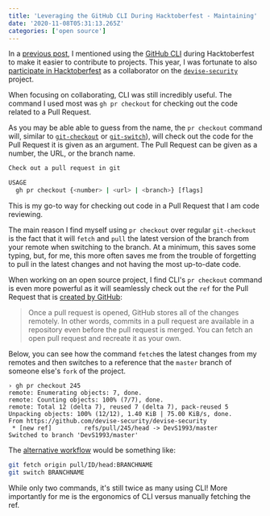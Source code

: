 ```yaml
---
title: 'Leveraging the GitHub CLI During Hacktoberfest - Maintaining'
date: '2020-11-08T05:31:13.265Z'
categories: ['open source']
---
```


In a [previous post](/2020/11/gh-cli-during-hacktoberfest), I mentioned using the [GitHub CLI](https://github.com/cli/cli) during Hacktoberfest to make it easier to contribute to projects. This year, I was fortunate to also [participate in Hacktoberfest](https://github.com/devise-security/devise-security/issues/232) as a collaborator on the [`devise-security`](https://github.com/devise-security/devise-security) project.

When focusing on collaborating, CLI was still incredibly useful. The command I used most was `gh pr checkout` for checking out the code related to a Pull Request.

As you may be able able to guess from the name, the `pr checkout` command will, similar to [`git-checkout`](https://git-scm.com/docs/git-checkout) or [`git-switch`](https://git-scm.com/docs/git-switch)), will check out the code for the Pull Request it is given as an argument. The Pull Request can be given as a number, the URL, or the branch name.

```bash
Check out a pull request in git

USAGE
  gh pr checkout {<number> | <url> | <branch>} [flags]
```

This is my go-to way for checking out code in a Pull Request that I am code reviewing.

The main reason I find myself using `pr checkout` over regular `git-checkout` is the fact that it will `fetch` and `pull` the latest version of the branch from your remote when switching to the branch. At a minimum, this saves some typing, but, for me, this more often saves me from the trouble of forgetting to pull in the latest changes and not having the most up-to-date code.

When working on an open source project, I find CLI's `pr checkout` command is even more powerful as it will seamlessly check out the `ref` for the Pull Request that is [created by GitHub](https://docs.github.com/en/free-pro-team@latest/github/collaborating-with-issues-and-pull-requests/checking-out-pull-requests-locally#modifying-an-inactive-pull-request-locally):

> Once a pull request is opened, GitHub stores all of the changes remotely. In other words, commits in a pull request are available in a repository even before the pull request is merged. You can fetch an open pull request and recreate it as your own.

Below, you can see how the command `fetch`es the latest changes from my remotes and then switches to a reference that the `master` branch of someone else's `fork` of the project.

```bash{7-8}
› gh pr checkout 245
remote: Enumerating objects: 7, done.
remote: Counting objects: 100% (7/7), done.
remote: Total 12 (delta 7), reused 7 (delta 7), pack-reused 5
Unpacking objects: 100% (12/12), 1.40 KiB | 75.00 KiB/s, done.
From https://github.com/devise-security/devise-security
 * [new ref]         refs/pull/245/head -> DevS1993/master
Switched to branch 'DevS1993/master'
```

The [alternative workflow](https://docs.github.com/en/free-pro-team@latest/github/collaborating-with-issues-and-pull-requests/checking-out-pull-requests-locally#modifying-an-inactive-pull-request-locally) would be something like:

```bash
git fetch origin pull/ID/head:BRANCHNAME
git switch BRANCHNAME
```

While only two commands, it's still twice as many using CLI! More importantly for me is the ergonomics of CLI versus manually fetching the ref. 


